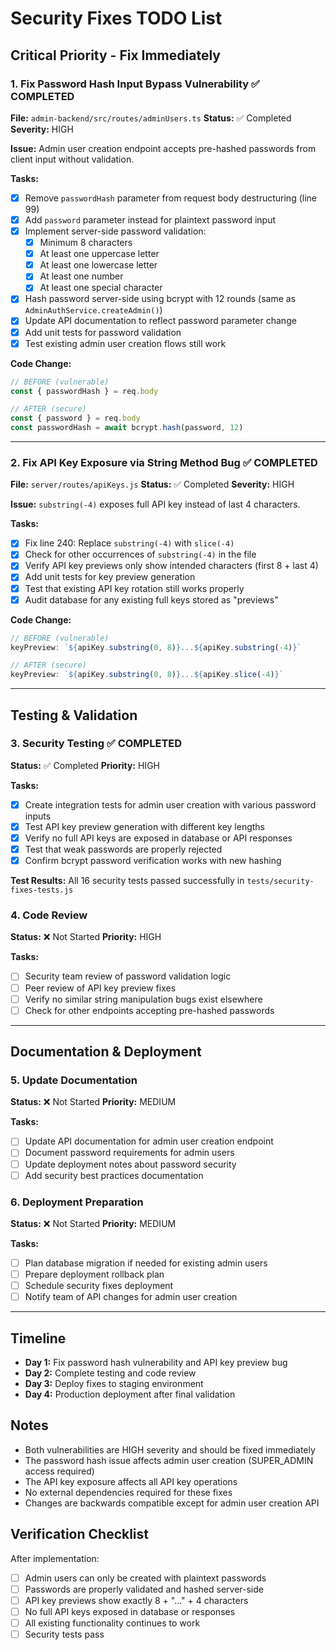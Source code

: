 # Security Fixes TODO List

## Critical Priority - Fix Immediately

### 1. Fix Password Hash Input Bypass Vulnerability ✅ COMPLETED
**File:** `admin-backend/src/routes/adminUsers.ts`
**Status:** ✅ Completed
**Severity:** HIGH

**Issue:** Admin user creation endpoint accepts pre-hashed passwords from client input without validation.

**Tasks:**
- [x] Remove `passwordHash` parameter from request body destructuring (line 99)
- [x] Add `password` parameter instead for plaintext password input
- [x] Implement server-side password validation:
  - [x] Minimum 8 characters
  - [x] At least one uppercase letter
  - [x] At least one lowercase letter
  - [x] At least one number
  - [x] At least one special character
- [x] Hash password server-side using bcrypt with 12 rounds (same as `AdminAuthService.createAdmin()`)
- [x] Update API documentation to reflect password parameter change
- [x] Add unit tests for password validation
- [x] Test existing admin user creation flows still work

**Code Change:**
```typescript
// BEFORE (vulnerable)
const { passwordHash } = req.body

// AFTER (secure)
const { password } = req.body
const passwordHash = await bcrypt.hash(password, 12)
```

---

### 2. Fix API Key Exposure via String Method Bug ✅ COMPLETED
**File:** `server/routes/apiKeys.js`
**Status:** ✅ Completed
**Severity:** HIGH

**Issue:** `substring(-4)` exposes full API key instead of last 4 characters.

**Tasks:**
- [x] Fix line 240: Replace `substring(-4)` with `slice(-4)`
- [x] Check for other occurrences of `substring(-4)` in the file
- [x] Verify API key previews only show intended characters (first 8 + last 4)
- [x] Add unit tests for key preview generation
- [x] Test that existing API key rotation still works properly
- [x] Audit database for any existing full keys stored as "previews"

**Code Change:**
```javascript
// BEFORE (vulnerable)
keyPreview: `${apiKey.substring(0, 8)}...${apiKey.substring(-4)}`

// AFTER (secure)
keyPreview: `${apiKey.substring(0, 8)}...${apiKey.slice(-4)}`
```

---

## Testing & Validation

### 3. Security Testing ✅ COMPLETED
**Status:** ✅ Completed
**Priority:** HIGH

**Tasks:**
- [x] Create integration tests for admin user creation with various password inputs
- [x] Test API key preview generation with different key lengths
- [x] Verify no full API keys are exposed in database or API responses
- [x] Test that weak passwords are properly rejected
- [x] Confirm bcrypt password verification works with new hashing

**Test Results:** All 16 security tests passed successfully in `tests/security-fixes-tests.js`

### 4. Code Review
**Status:** ❌ Not Started
**Priority:** HIGH

**Tasks:**
- [ ] Security team review of password validation logic
- [ ] Peer review of API key preview fixes
- [ ] Verify no similar string manipulation bugs exist elsewhere
- [ ] Check for other endpoints accepting pre-hashed passwords

---

## Documentation & Deployment

### 5. Update Documentation
**Status:** ❌ Not Started
**Priority:** MEDIUM

**Tasks:**
- [ ] Update API documentation for admin user creation endpoint
- [ ] Document password requirements for admin users
- [ ] Update deployment notes about password security
- [ ] Add security best practices documentation

### 6. Deployment Preparation
**Status:** ❌ Not Started
**Priority:** MEDIUM

**Tasks:**
- [ ] Plan database migration if needed for existing admin users
- [ ] Prepare deployment rollback plan
- [ ] Schedule security fixes deployment
- [ ] Notify team of API changes for admin user creation

---

## Timeline

- **Day 1:** Fix password hash vulnerability and API key preview bug
- **Day 2:** Complete testing and code review
- **Day 3:** Deploy fixes to staging environment
- **Day 4:** Production deployment after final validation

## Notes

- Both vulnerabilities are HIGH severity and should be fixed immediately
- The password hash issue affects admin user creation (SUPER_ADMIN access required)
- The API key exposure affects all API key operations
- No external dependencies required for these fixes
- Changes are backwards compatible except for admin user creation API

## Verification Checklist

After implementation:
- [ ] Admin users can only be created with plaintext passwords
- [ ] Passwords are properly validated and hashed server-side
- [ ] API key previews show exactly 8 + "..." + 4 characters
- [ ] No full API keys exposed in database or responses
- [ ] All existing functionality continues to work
- [ ] Security tests pass